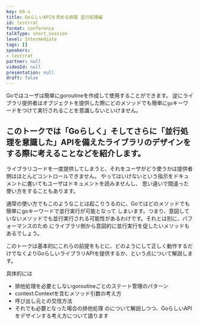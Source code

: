 ```yaml
---
key: b9-s
title: GoらしいAPIを求める旅路 並行処理編
id: lestrrat
format: conference
talkType: short_session
level: Intermediate
tags: []
speakers:
- lestrrat
partner: null
videoId: null
presentation: null
draft: false
---
```

Goではユーザは簡単にgoroutineを作成して使用することができます。
逆にライブラリ提供者はオブジェクトを提供した際にどのメソッドでも簡単に`go`キーワードをつけて実行されることを意識しないといけません。

このトークでは「Goらしく」そしてさらに「並行処理を意識した」APIを備えたライブラリのデザインをする際に考えることなどを紹介します。
---
ライブラリコードを一度提供してしまうと、それをユーザがどう使うかは提供者側はほとんどコントロールできません。
やってはいけないという指示をドキュメントに書いてもユーザはドキュメントを読みませんし、
思い違いで間違った使い方をすることもあります。

通常の使い方でもこのようなことは起こりうるのに、Goではどのメソッドでも簡単にgoキーワードで並行実行が可能となって
しまいます。つまり、意図していないメソッドでも並行実行される可能性があるわけです。それとは別に、パフォーマンスのため
にライブラリ側から意図的に並行実行を促したいメソッドもあるでしょう。

このトークは基本的にこれらの前提をもとに、どのようにして正しく動作するだけでなくよりGoらしいライブラリAPIを提供するか、という点について解説します。

具体的には
* 排他処理を必要としないgoroutineごとのステート管理のパターン
* context.Contextを含むメソッド引数の考え方
* 呼び出し元との交信方法
* それでも必要となった場合の排他処理
のについて解説しつつ、GoらしいAPIをデザインする考え方について語ります

